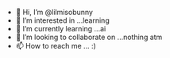 - 👋 Hi, I’m @lilmisobunny
- 👀 I’m interested in ...learning 
- 🌱 I’m currently learning ...ai
- 💞️ I’m looking to collaborate on ...nothing atm
- 📫 How to reach me ... :)

<!---
lilmisobunny/lilmisobunny is a ✨ special ✨ repository because its `README.md` (this file) appears on your GitHub profile.
You can click the Preview link to take a look at your changes.
--->

